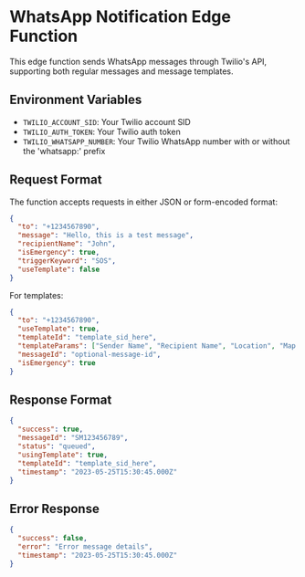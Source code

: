 
# WhatsApp Notification Edge Function

This edge function sends WhatsApp messages through Twilio's API, supporting both regular messages and message templates.

## Environment Variables

- `TWILIO_ACCOUNT_SID`: Your Twilio account SID
- `TWILIO_AUTH_TOKEN`: Your Twilio auth token
- `TWILIO_WHATSAPP_NUMBER`: Your Twilio WhatsApp number with or without the 'whatsapp:' prefix

## Request Format

The function accepts requests in either JSON or form-encoded format:

```json
{
  "to": "+1234567890",
  "message": "Hello, this is a test message",
  "recipientName": "John",
  "isEmergency": true,
  "triggerKeyword": "SOS",
  "useTemplate": false
}
```

For templates:

```json
{
  "to": "+1234567890",
  "useTemplate": true,
  "templateId": "template_sid_here",
  "templateParams": ["Sender Name", "Recipient Name", "Location", "Map URL"],
  "messageId": "optional-message-id",
  "isEmergency": true
}
```

## Response Format

```json
{
  "success": true,
  "messageId": "SM123456789",
  "status": "queued",
  "usingTemplate": true,
  "templateId": "template_sid_here",
  "timestamp": "2023-05-25T15:30:45.000Z"
}
```

## Error Response

```json
{
  "success": false,
  "error": "Error message details",
  "timestamp": "2023-05-25T15:30:45.000Z"
}
```
